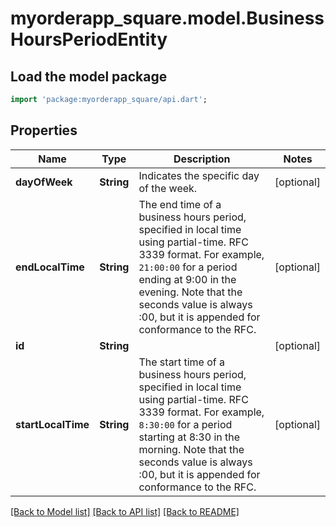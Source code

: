# myorderapp_square.model.BusinessHoursPeriodEntity

## Load the model package
```dart
import 'package:myorderapp_square/api.dart';
```

## Properties
Name | Type | Description | Notes
------------ | ------------- | ------------- | -------------
**dayOfWeek** | **String** | Indicates the specific day  of the week. | [optional] 
**endLocalTime** | **String** | The end time of a business hours period, specified in local time using partial-time. RFC 3339 format. For example, `21:00:00` for a period ending at 9:00 in the evening. Note that the seconds value is always :00, but it is appended for conformance to the RFC. | [optional] 
**id** | **String** |  | [optional] 
**startLocalTime** | **String** | The start time of a business hours period, specified in local time using partial-time. RFC 3339 format. For example, `8:30:00` for a period starting at 8:30 in the morning. Note that the seconds value is always :00, but it is appended for conformance to the RFC. | [optional] 

[[Back to Model list]](../README.md#documentation-for-models) [[Back to API list]](../README.md#documentation-for-api-endpoints) [[Back to README]](../README.md)


